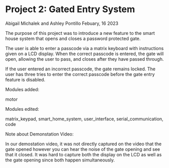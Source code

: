 # Project 2: Gated Entry System
Abigail Michalek and Ashley Pontillo
Febuary, 16 2023

The purpose of this project was to introduce a new feature to the smart house system that opens and closes a password protected gate. 

The user is able to enter a passcode via a matrix keyboard with instructions given on a LCD display. When the correct passcode is entered, the gate will open, allowing the user to pass, and closes after they have passed through.

If the user entered an incorrect passcode, the gate remains locked. The user has three tries to enter the correct passcode before the gate entry feature is disabled.

Modules added:

motor
    
Modules edited:

matrix_keypad, smart_home_system, user_interface, serial_communication, code
    
    
Note about Demonstation Video:

In our demostation video, it was not directly captured on the video that the gate opened however you can hear the noise of the gate opening and see that it closed. It was hard to capture both the display on the LCD as well as the gate opening since both happen simultaneously. 
